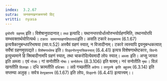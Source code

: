 ```yaml
---
index:  3.2.67
sutra:  जनसनखनक्रमगमो विट्
vritti:  nyasa
---
```


`द्वयोरपि ग्रहणम्` इति। विशेषानुपादानात्। `तथा` इत्यादि। यथानन्तरयोर्धात्वोरुभयोर्ग्रहणमिति, तथानयोरपि सम्भवक्तार्थयोरित्यर्थः। `टकारः सामान्यग्रहणविघातार्थः`इति। असति टकारे `वेरपृक्तस्य` (6.1.67) इत्यत्रैकानुबन्धपरिभाषया (व्या.प.52) अस्यैवं ग्रहणं स्यात्, न विजादीनाम्। टकारे त्वस्यापि द्वयनुबन्धकत्वात् सर्वेषां ग्रहणमुपपद्यते। `विशेषणार्थश्च` इति। `विड्वनोरनुनासिकस्यात्` (6.4.41) इत्यत्र विशेषणार्थष्टकारः, `विवनोः` इत्युच्यमाने हि क्विबादीनामपि ग्रहणं स्यात्, तथा चाकरोदित्येवमादौ लोपः स्यात्। `अब्जाः` इति। अप्सु जायत इति अब्जाः। एवं `गोजाः`। गां सनोतीति `गोषाः`। `सनोतेरनः` (8.3.106) इति षत्वम्। नरं सनोतीति `नृषाः`। विलं खनतीति `विलखाः`। दधि क्रामतीति `दधिक्राः` । अग्रे गच्छतीति `अग्रेगाः`। `तत्पुरुषे कृति बहुलम्` (6.3.14) इति सप्तम्या अलुक्। सर्वत्र `वेरपृक्तस्य` (6.1.67) इति लोपः, `विड्वनोः` (6.4.41) इत्यात्त्वम्।।

